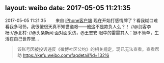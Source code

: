 layout: weibo
date: 2017-05-05 11:21:35
---
<meta name="referrer" content="no-referrer" />

2017-05-05 11:21:35  &nbsp;&nbsp;&nbsp;&nbsp;&nbsp;&nbsp; 来自 <a href="http://app.weibo.com/t/feed/9ksdit" rel="nofollow">iPhone客户端</a>
现在开始打感情牌了？看我糊口难看我多可怜，我很傻很天真不知世道艰——他这不是欺负人么？！ //@剑客李杨://@北村: //@头条新闻:面对面采访，@王志安 眼中的雷雷其人：挺不简单，生活在自己世界里…
>  该账号因被投诉违反《微博社区公约》的相关规定，现已无法查看。查看帮助 https://kefu.weibo.com/faqdetail?id=13216
